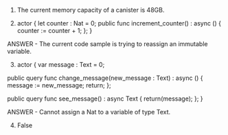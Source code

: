1. The current memory capacity of a canister is 48GB.

2. actor {
  let counter : Nat = 0;
  public func increment_counter() : async () {
    counter := counter + 1;
  };
}

ANSWER - The current code sample is trying to reassign an immutable variable.

3. actor {
  var message : Text = 0;

  public query func change_message(new_message : Text) : async () {
    message := new_message;
    return;
  };
  
  public query func see_message() : async Text {
    return(message);
  };
}

ANSWER - Cannot assign a Nat to a variable of type Text.

4. False 
